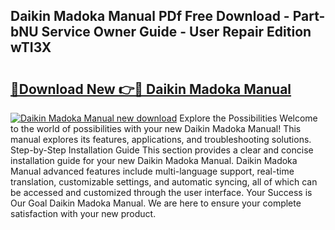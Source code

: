 ## Daikin Madoka Manual PDf Free Download - Part-bNU Service Owner Guide - User Repair Edition wTI3X

# <h2><a href="http://cf26363.oget.top/?id=Daikin+Madoka+Manual">🔗Download New 👉🔴 Daikin Madoka Manual</a></h2>

[![Daikin Madoka Manual new download](https://i.imgur.com/5g1atiW.png)](http://cf26363.oget.top/?id=Daikin+Madoka+Manual)
Explore the Possibilities Welcome to the world of possibilities with your new Daikin Madoka Manual! This manual explores its features, applications, and troubleshooting solutions. Step-by-Step Installation Guide This section provides a clear and concise installation guide for your new Daikin Madoka Manual. Daikin Madoka Manual advanced features include multi-language support, real-time translation, customizable settings, and automatic syncing, all of which can be accessed and customized through the user interface. Your Success is Our Goal Daikin Madoka Manual. We are here to ensure your complete satisfaction with your new product.
